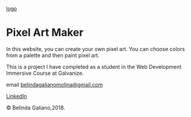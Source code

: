 [logo](https://github.com/belinda-galiano/projects/blob/master/dom-drills/version-3/pixar-art.png)

# Pixel Art Maker

In this website, you can create your own pixel art.
You can choose colors from a palette and then paint pixel art.

This is a project I have completed as a student in the Web Development Immersive Course at Galvanize.

email belindagalianomolina@gmail.com

[LinkedIn](https://www.linkedin.com/in/belinda-galiano/)

© Belinda Galiano,2018.
